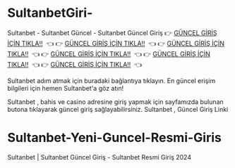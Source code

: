 # SultanbetGiri-
Sultanbet - Sultanbet Güncel - Sultanbet Güncel Giriş
👉 [GÜNCEL GİRİŞ İÇİN TIKLA!!](https://tinyurl.com/mrp9zus9)  👈
👉 [GÜNCEL GİRİŞ İÇİN TIKLA!!](https://tinyurl.com/mrp9zus9)  👈
👉 [GÜNCEL GİRİŞ İÇİN TIKLA!!](https://tinyurl.com/mrp9zus9)  👈
👉 [GÜNCEL GİRİŞ İÇİN TIKLA!!](https://tinyurl.com/mrp9zus9)  👈
👉 [GÜNCEL GİRİŞ İÇİN TIKLA!!](https://tinyurl.com/mrp9zus9)  👈
👉 [GÜNCEL GİRİŞ İÇİN TIKLA!!](https://tinyurl.com/mrp9zus9)  👈

Sultanbet adım atmak için buradaki bağlantıya tıklayın. En güncel erişim bilgileri için hemen Sultanbet'a göz atın!

Sultanbet , bahis ve casino adresine giriş yapmak için sayfamızda bulunan butona tıklayarak güncel giriş sağlayabilirsiniz. Sultanbet , Güncel Giriş Linki

# Sultanbet-Yeni-Guncel-Resmi-Giris
Sultanbet | Sultanbet Güncel Giriş - Sultanbet Resmi Giriş 2024
